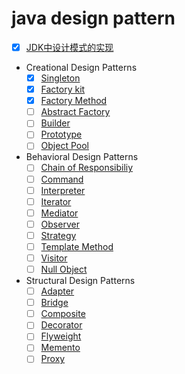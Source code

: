 # java design pattern
+ [x] [JDK中设计模式的实现](DOC/01.jdk-design-pattern-impl.md)
* Creational Design Patterns
    + [x] [Singleton](DOC/02.singleton.md)
    + [x] [Factory kit](DOC/03.factory-kit.md)
    + [x] [Factory Method](DOC/04.factory-method.md)
    + [ ] [Abstract Factory](DOC/05.abstract-factory.md)
    + [ ] [Builder]()
    + [ ] [Prototype]()
    + [ ] [Object Pool ]()
* Behavioral Design Patterns
    + [ ] [Chain of Responsibiliy]()
    + [ ] [Command ]()
    + [ ] [Interpreter ]()
    + [ ] [Iterator ]()
    + [ ] [Mediator  ]()
    + [ ] [Observer   ]()
    + [ ] [Strategy   ]()
    + [ ] [Template Method    ]()
    + [ ] [Visitor  ]()
    + [ ] [Null Object  ]()
* Structural Design Patterns
    + [ ] [Adapter ]()
    + [ ] [Bridge ]()
    + [ ] [Composite ]()
    + [ ] [Decorator  ]()
    + [ ] [Flyweight   ]()
    + [ ] [Memento   ]()
    + [ ] [Proxy    ]()
